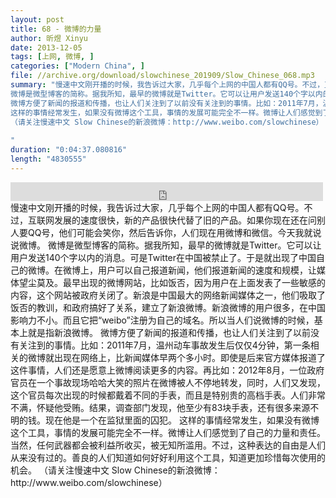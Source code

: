 ```yaml
---
layout: post
title: 68 - 微博的力量
author: 昕煜 Xinyu
date: 2013-12-05
tags: [上网, 微博, ]
categories: ["Modern China", ]
file: //archive.org/download/slowchinese_201909/Slow_Chinese_068.mp3
summary: "慢速中文刚开播的时候，我告诉过大家，几乎每个上网的中国人都有QQ号。不过，互联网发展的速度很快，新的产品很快代替了旧的产品。如果你现在还在问别人要QQ号，他们可能会笑你，然后告诉你，人们现在用微博和微信。今天我就说说微博。
微博是微型博客的简称。据我所知，最早的微博就是Twitter。它可以让用户发送140个字以内的消息。可是Twitter在中国被禁止了。于是就出现了中国自己的微博。在微博上，用户可以自己报道新闻，他们报道新闻的速度和规模，让媒体望尘莫及。最早出现的微博网站，比如饭否，因为用户在上面发表了一些敏感的内容，这个网站被政府关闭了。新浪是中国最大的网络新闻媒体之一，他们吸取了饭否的教训，和政府搞好了关系，建立了新浪微博。新浪微博的用户很多，在中国影响力不小。而且它把“weibo”注册为自己的域名。所以当人们说微博的时候，基本上就是指新浪微博。
微博方便了新闻的报道和传播，也让人们关注到了以前没有关注到的事情。比如：2011年7月，温州动车事故发生后仅仅4分钟，第一条相关的微博就出现在网络上，比新闻媒体早两个多小时。即使是后来官方媒体报道了这件事情，人们还是愿意上微博阅读更多的内容。再比如：2012年8月，一位政府官员在一个事故现场哈哈大笑的照片在微博被人不停地转发，同时，人们又发现，这个官员每次出现的时候都戴着不同的手表，而且是特别贵的高档手表。人们非常不满，怀疑他受贿。结果，调查部门发现，他至少有83块手表，还有很多来源不明的钱。现在他是一个在监狱里面的囚犯。
这样的事情经常发生，如果没有微博这个工具，事情的发展可能完全不一样。微博让人们感觉到了自己的力量和责任。当然，任何武器都会被利益所收买，被无知所滥用。不过，这种表达的自由是人们从来没有过的。善良的人们知道如何好好利用这个工具，知道更加珍惜每次使用的机会。
（请关注慢速中文 Slow Chinese的新浪微博：http://www.weibo.com/slowchinese）
 
"
duration: "0:04:37.080816"
length: "4830555"
---
```


<iframe src="https://archive.org/embed/slowchinese_201909/Slow_Chinese_068.mp3" width="500" height="30" frameborder="0" webkitallowfullscreen="true" mozallowfullscreen="true" allowfullscreen></iframe>
慢速中文刚开播的时候，我告诉过大家，几乎每个上网的中国人都有QQ号。不过，互联网发展的速度很快，新的产品很快代替了旧的产品。如果你现在还在问别人要QQ号，他们可能会笑你，然后告诉你，人们现在用微博和微信。今天我就说说微博。
微博是微型博客的简称。据我所知，最早的微博就是Twitter。它可以让用户发送140个字以内的消息。可是Twitter在中国被禁止了。于是就出现了中国自己的微博。在微博上，用户可以自己报道新闻，他们报道新闻的速度和规模，让媒体望尘莫及。最早出现的微博网站，比如饭否，因为用户在上面发表了一些敏感的内容，这个网站被政府关闭了。新浪是中国最大的网络新闻媒体之一，他们吸取了饭否的教训，和政府搞好了关系，建立了新浪微博。新浪微博的用户很多，在中国影响力不小。而且它把“weibo”注册为自己的域名。所以当人们说微博的时候，基本上就是指新浪微博。
微博方便了新闻的报道和传播，也让人们关注到了以前没有关注到的事情。比如：2011年7月，温州动车事故发生后仅仅4分钟，第一条相关的微博就出现在网络上，比新闻媒体早两个多小时。即使是后来官方媒体报道了这件事情，人们还是愿意上微博阅读更多的内容。再比如：2012年8月，一位政府官员在一个事故现场哈哈大笑的照片在微博被人不停地转发，同时，人们又发现，这个官员每次出现的时候都戴着不同的手表，而且是特别贵的高档手表。人们非常不满，怀疑他受贿。结果，调查部门发现，他至少有83块手表，还有很多来源不明的钱。现在他是一个在监狱里面的囚犯。
这样的事情经常发生，如果没有微博这个工具，事情的发展可能完全不一样。微博让人们感觉到了自己的力量和责任。当然，任何武器都会被利益所收买，被无知所滥用。不过，这种表达的自由是人们从来没有过的。善良的人们知道如何好好利用这个工具，知道更加珍惜每次使用的机会。
（请关注慢速中文 Slow Chinese的新浪微博：http://www.weibo.com/slowchinese）
 
